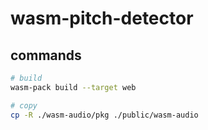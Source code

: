 # wasm-pitch-detector

## commands

```bash
# build
wasm-pack build --target web

# copy
cp -R ./wasm-audio/pkg ./public/wasm-audio
```